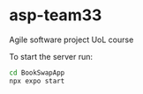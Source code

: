 # asp-team33
Agile software project UoL course


To start the server run:
```bash
cd BookSwapApp
npx expo start
```
